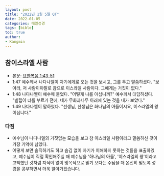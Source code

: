 ```yaml
---
layout: post
title: "2022년 1월 5일 QT"
date: 2022-01-05
categories: 매일성경
tags: [bible]
toc: true
author:
- Kangmin
---
```


## 참이스라엘 사람
- 본문: [요한복음 1:43-51](https://www.bskorea.or.kr/bible/korbibReadpage.php?version=SAENEW&book=jhn&chap=1&sec=43&cVersion=&fontSize=15px&fontWeight=normal#focus)
- 1:47 예수께서 나다나엘이 자기에게로 오는 것을 보시고, 그를 두고 말씀하셨다. "보아라, 저 사람이야말로 참으로 이스라엘 사람이다. 그에게는 거짓이 없다."
- 1:48 나다나엘이 예수께 물었다. "어떻게 나를 아십니까?" 예수께서 대답하셨다. "빌립이 너를 부르기 전에, 네가 무화과나무 아래에 있는 것을 내가 보았다."
- 1:49 나다나엘이 말하였다. "선생님, 선생님은 화나님의 아들이시요, 이스라엘의 왕이십니다."

### 다짐
- 예수님이 나다나엘의 거짓없는 모습을 보고 참 이스라엘 사람이라고 말씀하신 것이 가장 기억에 남았다.
- 어떻게 보면 솔직하기도 하고 숨김 없이 자기가 이해하지 못하는 것들을 표출하였고, 예수님이 직접 확인해주실 때 예수님을 '하나님의 아들', '이스라엘의 왕'이라고 고백했던 것처럼
  지식이 없이 맹목적으로 믿기 보다는 주님을 더 온전히 믿도록 성경을 공부하면서 더욱 알아가겠습니다.

